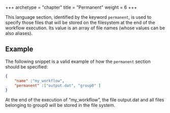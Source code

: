 +++
archetype = "chapter"
title = "Permanent"
weight = 6
+++

This language section, identified by the keyword `permanent`, is used to specify those files that will be stored on the filesystem at the end of the workflow execution. Its value is an array of file names (whose values can be also aliases).  

## Example

The following snippet is a valid example of how the `permanent` section should be specified:

```json
{
    "name" :"my_workflow",
    "permanent" :["output.dat", "group0" ]
}
```

At the end of the execution of “my_workflow”, the file output.dat and all files belonging to group0 will be stored in the file system.
